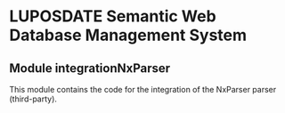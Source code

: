 # LUPOSDATE Semantic Web Database Management System

## Module integrationNxParser

This module contains the code for the integration of the NxParser parser (third-party).